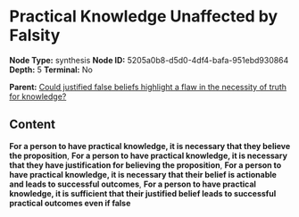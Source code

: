 # Practical Knowledge Unaffected by Falsity

**Node Type:** synthesis
**Node ID:** 5205a0b8-d5d0-4df4-bafa-951ebd930864
**Depth:** 5
**Terminal:** No

**Parent:** [Could justified false beliefs highlight a flaw in the necessity of truth for knowledge?](could-justified-false-beliefs-highlight-a-flaw-in-the-necessity-of-truth-for-knowledge-antithesis-c5ef612d-3e88-4c19-8604-332c16411fb5.md)

## Content

**For a person to have practical knowledge, it is necessary that they believe the proposition**, **For a person to have practical knowledge, it is necessary that they have justification for believing the proposition**, **For a person to have practical knowledge, it is necessary that their belief is actionable and leads to successful outcomes**, **For a person to have practical knowledge, it is sufficient that their justified belief leads to successful practical outcomes even if false**
